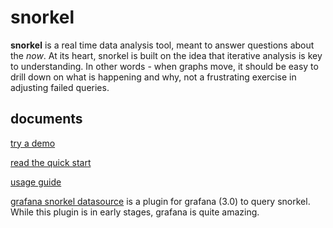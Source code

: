 snorkel
=======

<b>snorkel</b> is a real time data analysis  tool,  meant  to  answer  questions
about the *now*.  At its heart, snorkel is built on  the  idea  that  iterative
analysis is key to understanding.  In other words - when graphs move, it  should
be easy to drill down on what is happening and why, not a frustrating  exercise
in adjusting failed queries.

documents
---------

[try a demo](https://github.com/logV/snorkel/wiki/Demo)

[read the quick start](https://github.com/logV/snorkel/wiki/QuickStart)

[usage guide](https://github.com/logV/snorkel/wiki/Guide)


[grafana snorkel datasource](https://github.com/logV/grafana-snorkel-datasource) is a plugin for grafana (3.0) to query snorkel. While this plugin is in early stages, grafana is quite amazing.

